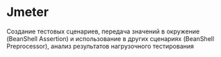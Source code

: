# Jmeter
Создание тестовых сценариев, передача значений в окружение (BeanShell Assertion) и использование в других сценариях (BeanShell Preprocessor), анализ результатов нагрузочного тестирования
